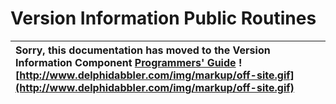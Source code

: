 <a href='Hidden comment: 
$Rev$
$Date$
'></a>

# Version Information Public Routines #

| Sorry, this documentation has moved to the Version Information Component **[Programmers' Guide](http://wiki.delphidabbler.com/index.php/Docs/PJVersionInfoRoutines)** ![http://www.delphidabbler.com/img/markup/off-site.gif](http://www.delphidabbler.com/img/markup/off-site.gif) |
|:------------------------------------------------------------------------------------------------------------------------------------------------------------------------------------------------------------------------------------------------------------------------------------|